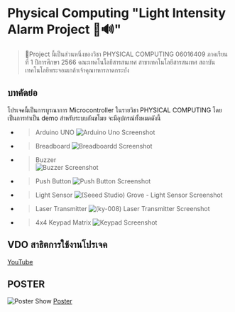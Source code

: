 # Physical Computing "Light Intensity Alarm Project 🚨🔊"

> 📌Project นี้เป็นส่วนหนึ่งของวิชา PHYSICAL COMPUTING 06016409 ภาคเรียนที่ 1 ปีการศึกษา 2566 คณะเทคโนโลยีสารสนเทศ สาขาเทคโนโลยีสารสนเทศ สถาบันเทคโนโลยีพระจอมเกล้าเจ้าคุณทหารลาดกระบัง

## บทคัดย่อ
โปรเจคนี้เป็นการบูรณาการ Microcontroller ในรายวิชา PHYSICAL COMPUTING โดยเป็นการทำเป็น demo สำหรับระบบกันขโมย จะมีอุปกรณ์ทั้งหมดดังนี้

* > Arduino UNO
![Arduino Uno Screenshot](https://github.com/pprwf/PhyCom-Project__LightIntensityAlarm__/blob/main/Picture/Arduino%20Uno.png "Arduino Uno")

* > Breadboard
![Breadboardd Screenshot](https://github.com/pprwf/PhyCom-Project__LightIntensityAlarm__/blob/main/Picture/Breadboard.png "Breadboard")

* > Buzzer       
![Buzzer Screenshot](https://github.com/pprwf/PhyCom-Project__LightIntensityAlarm__/blob/main/Picture/Buzzer.png "Buzzer")

* > Push Button
![Push Button Screenshot](https://github.com/pprwf/PhyCom-Project__LightIntensityAlarm__/blob/main/Picture/Red%20Push%20Button.png "Button")

* > Light Sensor
![(Seeed Studio) Grove - Light Sensor Screenshot](https://github.com/pprwf/PhyCom-Project__LightIntensityAlarm__/blob/main/Picture/Grove%20-%20Light%20Sensor.png "Light Sensor")

* > Laser Transmitter
![(ky-008) Laser Transmitter Screenshot](https://github.com/pprwf/PhyCom-Project__LightIntensityAlarm__/blob/main/Picture/Laser%20Transmitter.png "Laser")

* > 4x4 Keypad Matrix
![Keypad Screenshot](https://github.com/pprwf/PhyCom-Project__LightIntensityAlarm__/blob/main/Picture/Keypad.png "Keypad")



## VDO สาธิตการใช้งานโปรเจค
[YouTube](https://youtu.be/GNzjRTAWlpY "Project Video Demo")

## POSTER 
![Poster Show](https://github.com/pprwf/PhyCom-Project__LightIntensityAlarm__/blob/main/Poster/LightAlarm_Pic.png "Post Pic")
[Poster](https://github.com/pprwf/PhyCom-Project__LightIntensityAlarm__/blob/main/Poster/LightAlarm_Print.pdf "Poster")
